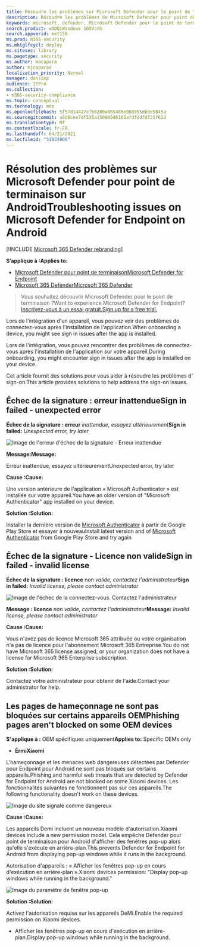 ```yaml
---
title: Résoudre les problèmes sur Microsoft Defender pour le point de terminaison sur Android
description: Résoudre les problèmes de Microsoft Defender pour point de terminaison sur Android
keywords: microsoft, defender, Microsoft Defender pour le point de terminaison, mde, android, cloud, connectivité, communication
search.product: eADQiWindows 10XVcnh
search.appverid: met150
ms.prod: m365-security
ms.mktglfcycl: deploy
ms.sitesec: library
ms.pagetype: security
ms.author: macapara
author: mjcaparas
localization_priority: Normal
manager: dansimp
audience: ITPro
ms.collection:
- m365-security-compliance
ms.topic: conceptual
ms.technology: mde
ms.openlocfilehash: 5f57d14427ef68280a065489e068955db9e5045a
ms.sourcegitcommit: a8d8cee7df535a150985d6165afdfddfdf21f622
ms.translationtype: MT
ms.contentlocale: fr-FR
ms.lasthandoff: 04/21/2021
ms.locfileid: "51934800"
---
```

# <a name="troubleshooting-issues-on-microsoft-defender-for-endpoint-on-android"></a><span data-ttu-id="7edfc-104">Résolution des problèmes sur Microsoft Defender pour point de terminaison sur Android</span><span class="sxs-lookup"><span data-stu-id="7edfc-104">Troubleshooting issues on Microsoft Defender for Endpoint on Android</span></span>

[!INCLUDE [Microsoft 365 Defender rebranding](../../includes/microsoft-defender.md)]

<span data-ttu-id="7edfc-105">**S’applique à :**</span><span class="sxs-lookup"><span data-stu-id="7edfc-105">**Applies to:**</span></span>
- [<span data-ttu-id="7edfc-106">Microsoft Defender pour point de terminaison</span><span class="sxs-lookup"><span data-stu-id="7edfc-106">Microsoft Defender for Endpoint</span></span>](https://go.microsoft.com/fwlink/p/?linkid=2154037)
- [<span data-ttu-id="7edfc-107">Microsoft 365 Defender</span><span class="sxs-lookup"><span data-stu-id="7edfc-107">Microsoft 365 Defender</span></span>](https://go.microsoft.com/fwlink/?linkid=2118804)

> <span data-ttu-id="7edfc-108">Vous souhaitez découvrir Microsoft Defender pour le point de terminaison ?</span><span class="sxs-lookup"><span data-stu-id="7edfc-108">Want to experience Microsoft Defender for Endpoint?</span></span> [<span data-ttu-id="7edfc-109">Inscrivez-vous à un essai gratuit.</span><span class="sxs-lookup"><span data-stu-id="7edfc-109">Sign up for a free trial.</span></span>](https://www.microsoft.com/microsoft-365/windows/microsoft-defender-atp?ocid=docs-wdatp-exposedapis-abovefoldlink) 

<span data-ttu-id="7edfc-110">Lors de l'intégration d'un appareil, vous pouvez voir des problèmes de connectez-vous après l'installation de l'application.</span><span class="sxs-lookup"><span data-stu-id="7edfc-110">When onboarding a device, you might see sign in issues after the app is installed.</span></span>

<span data-ttu-id="7edfc-111">Lors de l'intégration, vous pouvez rencontrer des problèmes de connectez-vous après l'installation de l'application sur votre appareil.</span><span class="sxs-lookup"><span data-stu-id="7edfc-111">During onboarding, you might encounter sign in issues after the app is installed on your device.</span></span>

<span data-ttu-id="7edfc-112">Cet article fournit des solutions pour vous aider à résoudre les problèmes d' sign-on.</span><span class="sxs-lookup"><span data-stu-id="7edfc-112">This article provides solutions to help address the sign-on issues.</span></span>  

## <a name="sign-in-failed---unexpected-error"></a><span data-ttu-id="7edfc-113">Échec de la signature : erreur inattendue</span><span class="sxs-lookup"><span data-stu-id="7edfc-113">Sign in failed - unexpected error</span></span>
<span data-ttu-id="7edfc-114">**Échec de la signature : erreur** *inattendue, essayez ultérieurement*</span><span class="sxs-lookup"><span data-stu-id="7edfc-114">**Sign in failed:** *Unexpected error, try later*</span></span>

![Image de l'erreur d'échec de la signature - Erreur inattendue](images/f9c3bad127d636c1f150d79814f35d4c.png)

<span data-ttu-id="7edfc-116">**Message:**</span><span class="sxs-lookup"><span data-stu-id="7edfc-116">**Message:**</span></span>

<span data-ttu-id="7edfc-117">Erreur inattendue, essayez ultérieurement</span><span class="sxs-lookup"><span data-stu-id="7edfc-117">Unexpected error, try later</span></span>

<span data-ttu-id="7edfc-118">**Cause :**</span><span class="sxs-lookup"><span data-stu-id="7edfc-118">**Cause:**</span></span>

<span data-ttu-id="7edfc-119">Une version antérieure de l'application « Microsoft Authenticator » est installée sur votre appareil.</span><span class="sxs-lookup"><span data-stu-id="7edfc-119">You have an older version of "Microsoft Authenticator" app installed on your device.</span></span>

<span data-ttu-id="7edfc-120">**Solution :**</span><span class="sxs-lookup"><span data-stu-id="7edfc-120">**Solution:**</span></span>

<span data-ttu-id="7edfc-121">Installer la dernière version de [Microsoft Authenticator](https://play.google.com/store/apps/details?androidid=com.azure.authenticator) à partir de Google Play Store et essayer à nouveau</span><span class="sxs-lookup"><span data-stu-id="7edfc-121">Install latest version and of [Microsoft Authenticator](https://play.google.com/store/apps/details?androidid=com.azure.authenticator) from Google Play Store and try again</span></span>

## <a name="sign-in-failed---invalid-license"></a><span data-ttu-id="7edfc-122">Échec de la signature - Licence non valide</span><span class="sxs-lookup"><span data-stu-id="7edfc-122">Sign in failed - invalid license</span></span>

<span data-ttu-id="7edfc-123">**Échec de la signature : licence** non *valide, contactez l'administrateur*</span><span class="sxs-lookup"><span data-stu-id="7edfc-123">**Sign in failed:** *Invalid license, please contact administrator*</span></span>

![Image de l'échec de la connectez-vous. Contactez l'administrateur](images/920e433f440fa1d3d298e6a2a43d4811.png)

<span data-ttu-id="7edfc-125">**Message : licence** *non valide, contactez l'administrateur*</span><span class="sxs-lookup"><span data-stu-id="7edfc-125">**Message:** *Invalid license, please contact administrator*</span></span>

<span data-ttu-id="7edfc-126">**Cause :**</span><span class="sxs-lookup"><span data-stu-id="7edfc-126">**Cause:**</span></span>

<span data-ttu-id="7edfc-127">Vous n'avez pas de licence Microsoft 365 attribuée ou votre organisation n'a pas de licence pour l'abonnement Microsoft 365 Entreprise.</span><span class="sxs-lookup"><span data-stu-id="7edfc-127">You do not have Microsoft 365 license assigned, or your organization does not have a license for Microsoft 365 Enterprise subscription.</span></span>

<span data-ttu-id="7edfc-128">**Solution :**</span><span class="sxs-lookup"><span data-stu-id="7edfc-128">**Solution:**</span></span>

<span data-ttu-id="7edfc-129">Contactez votre administrateur pour obtenir de l'aide.</span><span class="sxs-lookup"><span data-stu-id="7edfc-129">Contact your administrator for help.</span></span>

## <a name="phishing-pages-arent-blocked-on-some-oem-devices"></a><span data-ttu-id="7edfc-130">Les pages de hameçonnage ne sont pas bloquées sur certains appareils OEM</span><span class="sxs-lookup"><span data-stu-id="7edfc-130">Phishing pages aren't blocked on some OEM devices</span></span>

<span data-ttu-id="7edfc-131">**S'applique à :** OEM spécifiques uniquement</span><span class="sxs-lookup"><span data-stu-id="7edfc-131">**Applies to:** Specific OEMs only</span></span>

-   <span data-ttu-id="7edfc-132">**Érmi**</span><span class="sxs-lookup"><span data-stu-id="7edfc-132">**Xiaomi**</span></span>

<span data-ttu-id="7edfc-133">L'hameçonnage et les menaces web dangereuses détectées par Defender pour Endpoint pour Android ne sont pas bloqués sur certains appareils.</span><span class="sxs-lookup"><span data-stu-id="7edfc-133">Phishing and harmful web threats that are detected by Defender for Endpoint for Android are not blocked on some Xiaomi devices.</span></span> <span data-ttu-id="7edfc-134">Les fonctionnalités suivantes ne fonctionnent pas sur ces appareils.</span><span class="sxs-lookup"><span data-stu-id="7edfc-134">The following functionality doesn't work on these devices.</span></span>

![Image du site signalé comme dangereux](images/0c04975c74746a5cdb085e1d9386e713.png)


<span data-ttu-id="7edfc-136">**Cause :**</span><span class="sxs-lookup"><span data-stu-id="7edfc-136">**Cause:**</span></span>

<span data-ttu-id="7edfc-137">Les appareils Demi incluent un nouveau modèle d'autorisation.</span><span class="sxs-lookup"><span data-stu-id="7edfc-137">Xiaomi devices include a new permission model.</span></span> <span data-ttu-id="7edfc-138">Cela empêche Defender pour point de terminaison pour Android d'afficher des fenêtres pop-up alors qu'elle s'exécute en arrière-plan.</span><span class="sxs-lookup"><span data-stu-id="7edfc-138">This prevents Defender for Endpoint for Android from displaying pop-up windows while it runs in the background.</span></span>

<span data-ttu-id="7edfc-139">Autorisation d'appareils : « Afficher les fenêtres pop-up en cours d'exécution en arrière-plan ».</span><span class="sxs-lookup"><span data-stu-id="7edfc-139">Xiaomi devices permission: "Display pop-up windows while running in the background."</span></span>

![Image du paramètre de fenêtre pop-up](images/6e48e7b29daf50afddcc6c8c7d59fd64.png)

<span data-ttu-id="7edfc-141">**Solution :**</span><span class="sxs-lookup"><span data-stu-id="7edfc-141">**Solution:**</span></span>

<span data-ttu-id="7edfc-142">Activez l'autorisation requise sur les appareils DeMi.</span><span class="sxs-lookup"><span data-stu-id="7edfc-142">Enable the required permission on Xiaomi devices.</span></span>

- <span data-ttu-id="7edfc-143">Afficher les fenêtres pop-up en cours d'exécution en arrière-plan.</span><span class="sxs-lookup"><span data-stu-id="7edfc-143">Display pop-up windows while running in the background.</span></span>
